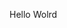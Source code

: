 Hello Wolrd
































































































































































































































































































































































































































































































































































































































































































































































































































































































































































































































































































































































































































































































































































































































































































































































































































































































































































































































































































































































































































































































































































































































































































































































































































































































































































































































































































































































































































































































































































































































































































































































































































































































































































































































































































































































